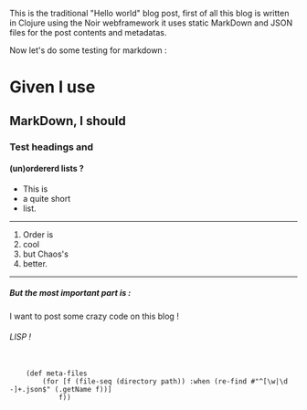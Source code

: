 This is the traditional "Hello world" blog post, first of all this blog is written in Clojure using the Noir webframework
it uses static MarkDown and JSON files for the post contents and metadatas.

Now let's do some testing for markdown :

# Given I use
## MarkDown, I should
### Test headings and
#### (un)ordererd lists ?
 
 - This is
 - a quite short
 - list.

------

 1. Order is 
 2. cool
 3. but Chaos's
 4. better.

 ------

##### But the most important part is :

I want to post some crazy code on this blog !

###### LISP !
	
<pre>
	<code>
	(def meta-files 
		(for [f (file-seq (directory path)) :when (re-find #"^[\w|\d -]+.json$" (.getName f))]
      		f))
    </code>
 </pre>
